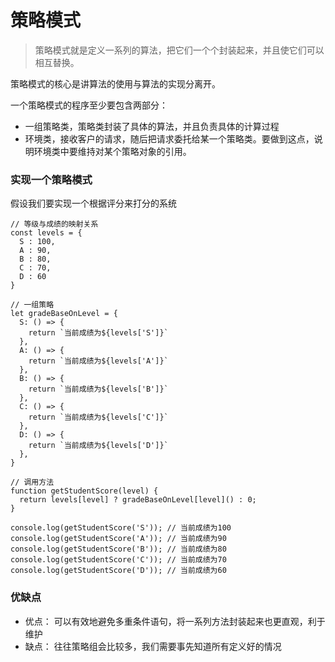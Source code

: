 # 策略模式

> 策略模式就是定义一系列的算法，把它们一个个封装起来，并且使它们可以相互替换。

策略模式的核心是讲算法的使用与算法的实现分离开。

一个策略模式的程序至少要包含两部分：

- 一组策略类，策略类封装了具体的算法，并且负责具体的计算过程
- 环境类，接收客户的请求，随后把请求委托给某一个策略类。要做到这点，说明环境类中要维持对某个策略对象的引用。



### 实现一个策略模式

假设我们要实现一个根据评分来打分的系统

```
// 等级与成绩的映射关系 
const levels = {
  S : 100,
  A : 90,
  B : 80,
  C : 70,
  D : 60
}

// 一组策略
let gradeBaseOnLevel = {
  S: () => {
    return `当前成绩为${levels['S']}`
  },
  A: () => {
    return `当前成绩为${levels['A']}`
  },
  B: () => {
    return `当前成绩为${levels['B']}`
  },
  C: () => {
    return `当前成绩为${levels['C']}`
  },
  D: () => {
    return `当前成绩为${levels['D']}`
  },
}

// 调用方法
function getStudentScore(level) {
  return levels[level] ? gradeBaseOnLevel[level]() : 0;
}

console.log(getStudentScore('S')); // 当前成绩为100
console.log(getStudentScore('A')); // 当前成绩为90
console.log(getStudentScore('B')); // 当前成绩为80
console.log(getStudentScore('C')); // 当前成绩为70
console.log(getStudentScore('D')); // 当前成绩为60
```



### 优缺点

- 优点： 可以有效地避免多重条件语句，将一系列方法封装起来也更直观，利于维护
- 缺点： 往往策略组会比较多，我们需要事先知道所有定义好的情况